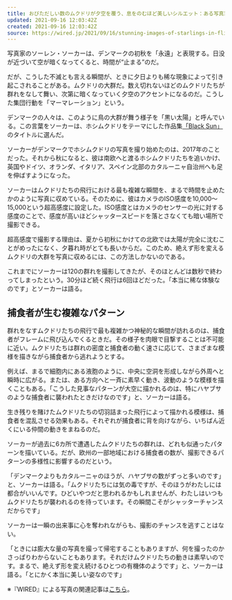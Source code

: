 ```yaml
---
title: おびただしい数のムクドリが夕空を覆う、息をのむほど美しいシルエット：ある写真家がとらえた「黒い太陽」のある光景
updated: 2021-09-16 12:03:42Z
created: 2021-09-16 12:03:42Z
source: https://wired.jp/2021/09/16/stunning-images-of-starlings-in-flight/
---
```


写真家のソーレン・ソーカーは、デンマークの初秋を「永遠」と表現する。日没が近づいて空が暗くなってくると、時間が“止まる”のだ。

だが、こうした不滅とも言える瞬間が、ときに夕日よりも稀な現象によって引き起こされることがある。ムクドリの大群だ。数え切れないほどのムクドリたちが群れをなして舞い、次第に暗くなっていく夕空のアクセントになるのだ。こうした集団行動を「マーマレーション」という。

デンマークの人々は、このように鳥の大群が舞う様子を「黒い太陽」と呼んでいる。この言葉をソーカーは、ホシムクドリをテーマにした作品集[「Black Sun」](https://sorensolkaer.com/shop/books/black-sun)のタイトルに選んだ。

ソーカーがデンマークでホシムクドリの写真を撮り始めたのは、2017年のことだった。それから秋になると、彼は南欧へと渡るホシムクドリたちを追いかけ、英国やドイツ、オランダ、イタリア、スペイン北部のカタルーニャ自治州へも足を伸ばすようになった。

ソーカーはムクドリたちの飛行における最も複雑な瞬間を、まるで時間を止めたかのように写真に収めている。そのために、彼はカメラのISO感度を10,000～15,000という超高感度に設定した。ISO感度とはカメラのセンサーの光に対する感度のことで、感度が高いほどシャッタースピードを落とさなくても暗い場所で撮影できる。

超高感度で撮影する理由は、夏から初秋にかけての北欧では太陽が完全に沈むことがめったになく、夕暮れ時がとても長いからだ。このため、絶えず形を変えるムクドリの大群を写真に収めるには、この方法しかないのである。

これまでにソーカーは120の群れを撮影してきたが、そのほとんどは数秒で終わってしまったという。30分ほど続く飛行は6回ほどだった。「本当に稀な体験なのです」とソーカーは語る。

## 捕食者が生む複雑なパターン

群れをなすムクドリたちの飛行で最も複雑かつ神秘的な瞬間が訪れるのは、捕食者がフレームに飛び込んでくるときだ。その様子を肉眼で目撃することは不可能に近い。ムクドリたちは群れの密度と捕食者の動く速さに応じて、さまざまな模様を描きながら捕食者から逃れようとする。

例えば、まるで細胞内にある液胞のように、中央に空洞を形成しながら外周へと瞬時に広がる。または、ある方向へと一斉に素早く動き、波動のような模様を描くこともある。「こうした見事なパターンが大空に描かれるのは、特にハヤブサのような捕食者に襲われたときだけなのです」と、ソーカーは語る。

生き残りを賭けたムクドリたちの切羽詰まった飛行によって描かれる模様は、捕食者を混乱させる効果もある。それぞれが捕食者に背を向けながら、いちばん近くにいる仲間の動きをまねるのだ。

ソーカーが過去に6カ所で遭遇したムクドリたちの群れは、どれも似通ったパターンを描いている。だが、欧州の一部地域における捕食者の数が、撮影できるパターンの多様性に影響するのだという。

「デンマークよりもカタルーニャのほうが、ハヤブサの数がずっと多いのです」と、ソーカーは語る。「ムクドリたちには気の毒ですが、そのほうがわたしには都合がいいんです。ひどいやつだと思われるかもしれませんが、わたしはいつもムクドリたちが襲われるのを待っています。その瞬間こそがシャッターチャンスだからです」

ソーカーは一瞬の出来事に心を奪われながらも、撮影のチャンスを逃すことはない。

「ときには膨大な量の写真を撮って帰宅することもありますが、何を撮ったのかさっぱりわからないこともあります。それだけムクドリたちの動きは素早いのです。まるで、絶えず形を変え続けるひとつの有機体のようです」と、ソーカーは語る。「とにかく本当に美しい姿なのです」

※『WIRED』による写真の関連記事は[こちら](https://wired.jp/tag/photograph/)。